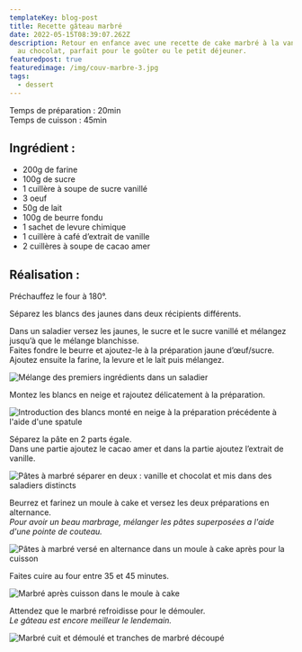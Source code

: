 ```yaml
---
templateKey: blog-post
title: Recette gâteau marbré
date: 2022-05-15T08:39:07.262Z
description: Retour en enfance avec une recette de cake marbré à la vanille et
  au chocolat, parfait pour le goûter ou le petit déjeuner.
featuredpost: true
featuredimage: /img/couv-marbre-3.jpg
tags:
  - dessert
---
```

Temps de préparation : 20min\
Temps de cuisson : 45min

## Ingrédient :

* 200g de farine
* 100g de sucre
* 1 cuillère à soupe de sucre vanillé
* 3 oeuf
* 50g de lait
* 100g de beurre fondu
* 1 sachet de levure chimique
* 1 cuillère à café d’extrait de vanille
* 2 cuillères à soupe de cacao amer

## Réalisation :

Préchauffez le four à 180°.

Séparez les blancs des jaunes dans deux récipients différents.

Dans un saladier versez les jaunes, le sucre et le sucre vanillé et mélangez jusqu’à que le mélange blanchisse.\
Faites fondre le beurre et ajoutez-le à la préparation jaune d’œuf/sucre.\
Ajoutez ensuite la farine, la levure et le lait puis mélangez.

![Mélange des premiers ingrédients dans un saladier ](/img/prepa-pate-marbre.jpg "Préparation marbré")

Montez les blancs en neige et rajoutez délicatement à la préparation.

![Introduction des blancs monté en neige à la préparation précédente à l'aide d'une spatule](/img/introduction-blanc-en-neige-marbre.jpg "Introduction des blancs en neige ")

Séparez la pâte en 2 parts égale.\
Dans une partie ajoutez le cacao amer et dans la partie ajoutez l’extrait de vanille.

![Pâtes à marbré séparer en deux : vanille et chocolat et mis dans des saladiers distincts ](/img/pate-vanille-et-chocolat.png "Les 2 pâtes à marbré")

Beurrez et farinez un moule à cake et versez les deux préparations en alternance.\
*Pour avoir un beau marbrage, mélanger les pâtes superposées a l'aide d'une pointe de couteau.* 

![Pâtes à marbré versé en alternance dans un moule à cake après pour la cuisson](/img/marbre-avant-cuisson.jpg "Marbré avant cuisson")

Faites cuire au four entre 35 et 45 minutes.

![Marbré après cuisson dans le moule à cake ](/img/marbre-cuit.jpg "Marbré après cuisson")

Attendez que le marbré refroidisse pour le démouler. \
*Le gâteau est encore meilleur le lendemain.* 

![Marbré cuit et démoulé et tranches de marbré découpé](/img/marbre-fini.jpg "Marbré cuit et démoulé")